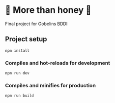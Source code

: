 # 🐝 More than honey 🐝
Final project for Gobelins BDDI

## Project setup
```
npm install
```

### Compiles and hot-reloads for development
```
npm run dev
```

### Compiles and minifies for production
```
npm run build
```
